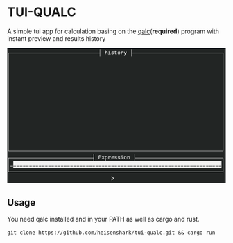 # TUI-QUALC

A simple tui app for calculation basing on the [qalc](https://qalculate.github.io/)(**required**) program
with instant preview and results history

![qalc-tui-demo.gif](qalc-tui-demo.gif)

## Usage

You need qalc installed and in your PATH as well as cargo and rust.
```
git clone https://github.com/heisenshark/tui-qualc.git && cargo run
```
